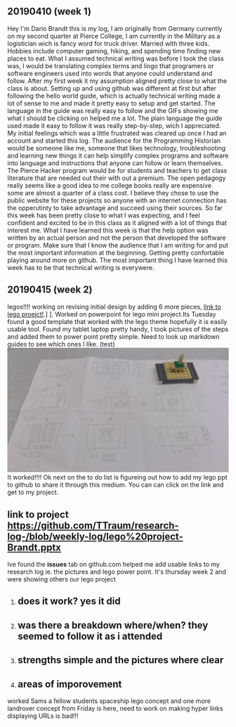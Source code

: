 ## 20190410 (week 1)

Hey I'm Dario Brandt this is my log, I am originally from Germany currently on my second quarter at Pierce College, I am currently in the Military as a logistician wich is fancy word for truck driver. Married with three kids. Hobbies include computer gaming, hiking, and spending time finding new places to eat.
What I assumed technical writing was before I took the class was, I would be translating complex terms and lingo that programers or software engineers used into words that anyone could understand and follow. After my first week it my assumption aligned pretty close to what the class is about.
Setting up and using github was different at first but after following the hello world guide, which is actually technical writing made a lot of sense to me and made it pretty easy to setup and get started. The language in the guide was really easy to follow and the GIFs showing me what I should be clicking on helped me a lot. The plain language the guide used made it easy to follow it was really step-by-step, wich I appreciated. My initial feelings which was a little frustrated was cleared up once I had an account and started this log.
The audience for the Programming Historian would be someone like me, someone that likes technology, troubleshooting and learning new things it can help simplify complex programs and software into language and instructions that anyone can follow or learn themselves. The Pierce Hacker program would be for students and teachers to get class literature that are needed out their with out a premium. The open pedagogy really seems like a good idea to me college books really are expensive some are almost a quarter of a class cost. I believe they chose to use the public website for these projects so anyone with an internet connection has the opperutinty to take advantage and succeed using their sources.
So far this week has been pretty close to what I was expecting, and I feel confident and excited to be in this class as it aligned with a lot of things that interest me. What I have learned this week is that the help option was written by an actual person and not the person that developed the software or program. Make sure that I know the audience that I am writing for and put the most important information at the beginning. Getting pretty confortable playing around more on github. The most important thing I have learned this week has to be that technical writing is everywere. 

## 20190415 (week 2)

legos!!!! working on revising initial design by adding 6 more pieces, [link to lego proejct!](https://github.com/TTraum/research-log-/blob/weekly-log/lego%20project1.jpg).]
]. Worked on powerpoint for lego mini project.Its Tuesday found a good template that worked with the lego theme hopefully it is easily usable tool. Found my tablet laptop pretty handy, I took pictures of the steps and added them to power point pretty simple. Need to look up markdown guides to see which ones I like.
(test)![](https://github.com/TTraum/research-log-/blob/weekly-log/lego%20project1.jpg)
It worked!!!!
Ok next on the to do list is figureing out how to add my lego ppt to github to share it through this medium. You can can click on the link and get to my project.
## link to project https://github.com/TTraum/research-log-/blob/weekly-log/lego%20project-Brandt.pptx
Ive found the **issues** tab on github.com helped me add usable links to my research log ie. the pictures and lego power point.
It's thursday week 2 and were showing others our lego project
1. ## does it work? yes it did 
2. ## was there a breakdown where/when? they seemed to follow it as i attended 
3. ## strengths simple and the pictures where clear
4. ## areas of imporovement
worked Sams a fellow students spaceship lego concept and one more landrover concept from 
Friday is here, need to work on making hyper links displaying URLs is bad!!!
